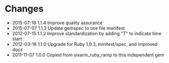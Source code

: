 # Changes

* 2015-07-18 1.1.4 Improve quality assurance
* 2015-07-07 1.1.3 Update gemspec to use file manifest
* 2012-07-15 1.1.2 Improve standardization by adding "T" to indicate time start
* 2012-03-16 1.1.0 Upgrade for Ruby 1.9.3, minitest/spec, and improved docs
* 2011-11-07 1.0.0 Copied from sixarm_ruby_ramp to this independent gem
